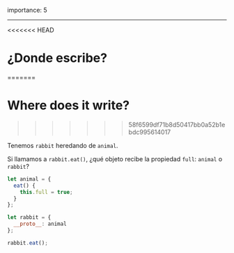 importance: 5

---

<<<<<<< HEAD
# ¿Donde escribe?
=======
# Where does it write?
>>>>>>> 58f6599df71b8d50417bb0a52b1ebdc995614017

Tenemos `rabbit` heredando de `animal`.

Si llamamos a `rabbit.eat()`, ¿qué objeto recibe la propiedad `full`: `animal` o `rabbit`?

```js
let animal = {
  eat() {
    this.full = true;
  }
};

let rabbit = {
  __proto__: animal
};

rabbit.eat();
```
